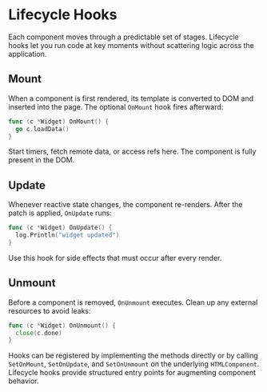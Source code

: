 # Lifecycle Hooks

Each component moves through a predictable set of stages. Lifecycle hooks let you run code at key moments without scattering logic across the application.

## Mount

When a component is first rendered, its template is converted to DOM and inserted into the page. The optional `OnMount` hook fires afterward:

```go
func (c *Widget) OnMount() {
  go c.loadData()
}
```

Start timers, fetch remote data, or access refs here. The component is fully present in the DOM.

## Update

Whenever reactive state changes, the component re-renders. After the patch is applied, `OnUpdate` runs:

```go
func (c *Widget) OnUpdate() {
  log.Println("widget updated")
}
```

Use this hook for side effects that must occur after every render.

## Unmount

Before a component is removed, `OnUnmount` executes. Clean up any external resources to avoid leaks:

```go
func (c *Widget) OnUnmount() {
  close(c.done)
}
```

Hooks can be registered by implementing the methods directly or by calling `SetOnMount`, `SetOnUpdate`, and `SetOnUnmount` on the underlying `HTMLComponent`. Lifecycle hooks provide structured entry points for augmenting component behavior.

